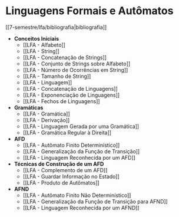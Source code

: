 # Linguagens Formais e Autômatos

[[7-semestre/lfa/bibliografia|bibliografia]]

- **Conceitos Iniciais**
	- [[LFA - Alfabeto]]
	- [[LFA - String]]
	- [[LFA - Concatenação de Strings]]
	- [[LFA - Conjunto de Strings sobre Alfabeto]]
	- [[LFA - Número de Ocorrências em String]]
	- [[LFA - Tamanho de String]]
	- [[LFA - Linguagem]]
	- [[LFA - Concatenação de Linguagens]]
	- [[LFA - Exponenciação de Linguagens]]
	- [[LFA - Fechos de Linguagens]]
- **Gramáticas**
	- [[LFA - Gramática]]
	- [[LFA - Derivação]]
	- [[LFA - Linguagem Gerada por uma Gramática]]
	- [[LFA - Gramática Regular à Direita]]
- **AFD**
	- [[LFA - Autômato Finito Determinístico]]
	- [[LFA - Generalização da Função de Transição]]
	- [[LFA - Linguagem Reconhecida por um AFD]]
- **Técnicas de Construção de um AFD**
	- [[LFA - Complemento de um AFD]]
	- [[LFA - Guardar Informação no Estado]]
	- [[LFA - Produto de Autômatos]]
- **AFND**
	- [[LFA - Autômato Finito Não Determinístico]]
	- [[LFA - Generalização da Função de Transição para AFND]]
	- [[LFA - Linguagem Reconhecida por um AFND]]
